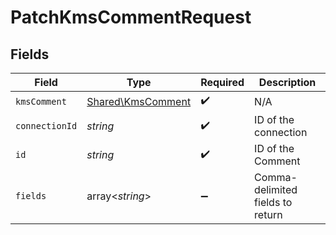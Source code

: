 # PatchKmsCommentRequest


## Fields

| Field                                                  | Type                                                   | Required                                               | Description                                            |
| ------------------------------------------------------ | ------------------------------------------------------ | ------------------------------------------------------ | ------------------------------------------------------ |
| `kmsComment`                                           | [Shared\KmsComment](../../Models/Shared/KmsComment.md) | :heavy_check_mark:                                     | N/A                                                    |
| `connectionId`                                         | *string*                                               | :heavy_check_mark:                                     | ID of the connection                                   |
| `id`                                                   | *string*                                               | :heavy_check_mark:                                     | ID of the Comment                                      |
| `fields`                                               | array<*string*>                                        | :heavy_minus_sign:                                     | Comma-delimited fields to return                       |